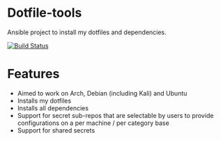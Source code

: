# Dotfile-tools
Ansible project to install my dotfiles and dependencies.

[![Build Status](https://travis-ci.org/three0nef0ur/Dotfile-tools.png?branch=master)](https://travis-ci.org/three0nef0ur/Dotfile-tools)

# Features
- Aimed to work on Arch, Debian (including Kali) and Ubuntu
- Installs my dotfiles
- Installs all dependencies
- Support for secret sub-repos that are selectable by users to provide configurations on a per machine / per category base
- Support for shared secrets
